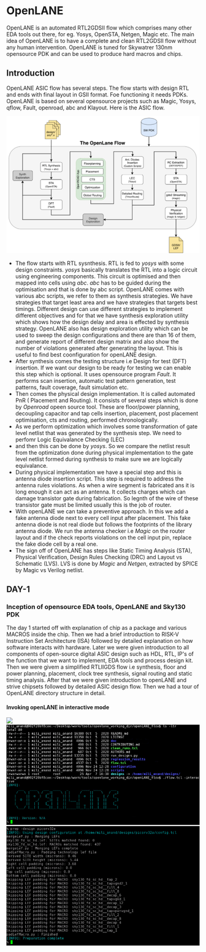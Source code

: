 # OpenLANE
OpenLANE is an automated RTL2GDSII flow which comprises many other EDA tools out there, for eg. Yosys, OpenSTA, Netgen, Magic etc. The main idea of OpenLANE is to have a complete and clean RTL2GDSII flow without any human intervention. OpenLANE is tuned for Skywatrer 130nm opensource PDK and can be used to produce hard macros and chips.

## Introduction
OpenLANE ASIC flow has several steps. The flow starts with design RTL and ends with final layout in GSII format. Foe functioning it needs PDKs. OpenLANE is based on several opensource projects such as Magic, Yosys, qflow, Fault, openroad, abc and Klayout. Here is the ASIC flow.

![](openlane.flow.1.png)

* The flow starts with RTL sysnthesis. RTL is fed to *yosys* with some design constraints. *yosys* basically translates the RTL into a logic circuit using engineering components. This circuit is optimised and then mapped into cells using *abc*. *abc* has to be guided during the optimisation and that is done by abc script. OpenLANE comes with various abc scripts, we refer to them as synthesis strategies. We have strategies that target least area and we have strategies that targets best timings. Different design can use different strategies to implement different objectives and for that  we have synthesis exploration utility which shows how the design delay and area is effected by synthesis strategy. OpenLANE also has design exploration utility which can be used to sweep the design configurations and there are than 16 of them, and generate report of different design matrix and also show the number of violations generated after generating the layout. This is useful to find best coonfiguration for openLANE design.  
* After synthesis comes the testing structure i.e Design for test (DFT) insertion. If we want our design to be ready for testing we can enable this step which is optional. It uses opensource program *Fault*. It performs scan insertion, automatic test pattern generation, test patterns, fault coverage, fault simulation etc.
* Then comes the physical design implementation. It is called automated PnR ( Placement and Routing). It consists of several steps which is done by *Openroad* opeen source tool. These are floor/power planning, decoupling capacitor and tap cells insertion, placement, post placement optimisation, cts and routing, performed chronologically.
* As we perform optimization which involves some transformation of gate level netlist that was generated by the synthesis step. We need to perfomr Logic Equivalance Checking (LEC)
* and then this can be done by *yosys*. So we compare the netlist result from the optimization done during physical implementation to the gate level netlist formed during synthesis to make sure we are logically equivalance.
* During physical implementation we have a special step and this is antenna diode insertion script. This step is required to address the antenna rules violations. As when a wire segment is fabricated ans it is long enough it can act as an antenna. It collects charges which can damage transistor gate during fabrication. So legnth of the wire of these transistor gate must be limited usually this is the job of router.
* With openLANE we can take a preventive approach. In this we add a fake antenna diode next to every cell input after placement. This fake antenna diode is not real diode but follows the footprints of the library antenna diode. We run the antenna checker i.e *Magic* on the router layout and if the check reports violations on the cell input pin, replace the fake diode cell by a real one.
* The sign off of OpenLANE has steps like Static Timing Analysis (STA), Physical Verification, Design Rules Checking (DRC) and Layout vs Schematic (LVS). LVS is done by *Magic* and *Netgen*, extracted by SPICE by Magic vs Verilog netlist.

## DAY-1 
### Inception of opensource EDA tools, OpenLANE and Sky130 PDK
The day 1 started off with explanation of chip as a package and various MACROS inside the chip. Then we had a brief introduction to RISK-V Instruction Set Architecture (ISA) followed by detailed explanation on how software interacts with hardware. Later we were given introduction to all components of open-source digital ASIC design such as HDL, RTL, IP's of the function that we want to implement, EDA tools and process design kit. Then we were givem a simplified RTLIIGDS flow i.e synthesis,  floor and power planning, placement, clock tree synthesis, signal routing and static timing analysis. After that we were given introduction to openLANE and strive chipsets followed by detailed ASIC design flow. Then we had a tour of OpenLANE directory structure in detail.

#### Invoking openLANE in interactive mode

![](op1.png)
![](op2.png)
![](op3.png)







